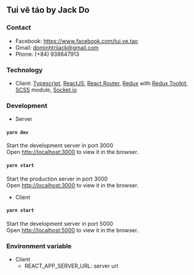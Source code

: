 ## Tui vẽ táo by Jack Do

### Contact

-   Facebook: <https://www.facebook.com/tui.ve.tao>
-   Gmail: dominhtrijack@gmail.com
-   Phone: (+84) 938647913

### Technology

-   Client: [Typescript](https://www.typescriptlang.org/), [ReactJS](https://reactjs.org/), [React Router](https://reactrouter.com/), [Redux](https://redux.js.org) with [Redux Toolkit](https://redux-toolkit.js.org), [SCSS](https://sass-lang.com/) module, [Socket.io](https://socket.io)

### Development

-   Server

#### `yarn dev`

Start the development server in port 3000  
Open <http://localhost:3000> to view it in the browser.

#### `yarn start`

Start the production server in port 3000  
Open <http://localhost:3000> to view it in the browser.

-   Client

#### `yarn start`

Start the development server in port 5000  
Open <http://localhost:5000> to view it in the browser.

### Environment variable

-   Client
    -   REACT_APP_SERVER_URL: server url
